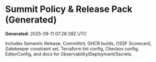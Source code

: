 # Summit Policy & Release Pack (Generated)

**Generated:** 2025-09-11 07:26:39Z UTC

Includes Semantic Release, Commitlint, GHCR builds, OSSF Scorecard, Gatekeeper constraint set,
Terraform lint config, Checkov config, EditorConfig, and docs for Observability/Deployment/Secrets.
